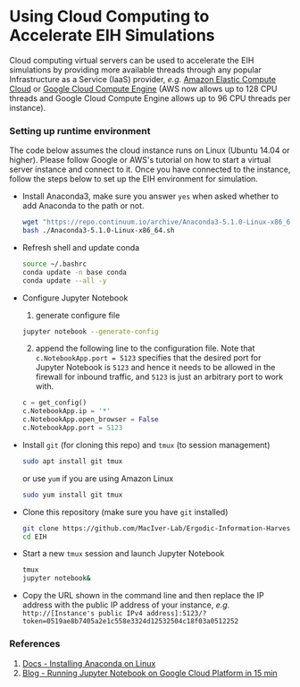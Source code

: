 # Using Cloud Computing to Accelerate EIH Simulations
Cloud computing virtual servers can be used to accelerate the EIH simulations by providing more available threads through any popular Infrastructure as a Service (IaaS) provider, *e.g.* [Amazon Elastic Compute Cloud](https://aws.amazon.com/ec2/) or [Google Cloud Compute Engine](https://cloud.google.com/compute/) (AWS now allows up to 128 CPU threads and Google Cloud Compute Engine allows up to 96 CPU threads per instance).

### Setting up runtime environment
The code below assumes the cloud instance runs on Linux (Ubuntu 14.04 or higher). Please follow Google or AWS's tutorial on how to start a virtual server instance and connect to it. Once you have connected to the instance, follow the steps below to set up the EIH environment for simulation.

- Install Anaconda3, make sure you answer `yes` when asked whether to add Anaconda to the path or not.
  ```bash
  wget "https://repo.continuum.io/archive/Anaconda3-5.1.0-Linux-x86_64.sh"
  bash ./Anaconda3-5.1.0-Linux-x86_64.sh
  ```
- Refresh shell and update conda
  ```bash
  source ~/.bashrc
  conda update -n base conda
  conda update --all -y
  ```
- Configure Jupyter Notebook
  1. generate configure file
  ```bash
  jupyter notebook --generate-config
  ```
  2. append the following line to the configuration file. Note that `c.NotebookApp.port = 5123` specifies that the desired port for Jupyter Notebook is `5123` and hence it needs to be allowed in the firewall for inbound traffic, and `5123` is just an arbitrary port to work with.
  ```python
  c = get_config()
  c.NotebookApp.ip = '*'
  c.NotebookApp.open_browser = False
  c.NotebookApp.port = 5123
  ```
- Install `git` (for cloning this repo) and `tmux` (to session management)
  ```bash
  sudo apt install git tmux
  ```
  or use `yum` if you are using Amazon Linux
  ```bash
  sudo yum install git tmux
  ```
- Clone this repository (make sure you have `git` installed)
  ```bash
  git clone https://github.com/MacIver-Lab/Ergodic-Information-Harvesting ./EIH
  cd EIH
  ```

- Start a new `tmux` session and launch Jupyter Notebook
  ```bash
  tmux
  jupyter notebook&
  ```
- Copy the URL shown in the command line and then replace the IP address with the public IP address of your instance, *e.g.* `http://[Instance's public IPv4 address]:5123/?token=0519ae8b7405a2e1c558e3324d12532504c18f03a0512252`

### References
1. [Docs - Installing Anaconda on Linux](https://docs.anaconda.com/anaconda/install/linux)
2. [Blog - Running Jupyter Notebook on Google Cloud Platform in 15 min](https://towardsdatascience.com/running-jupyter-notebook-in-google-cloud-platform-in-15-min-61e16da34d52)
